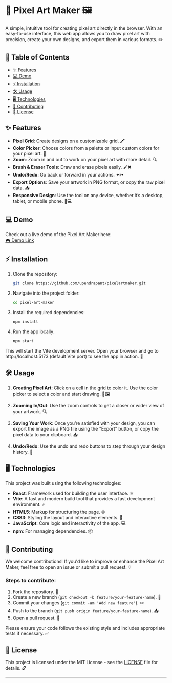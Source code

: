 # 🎨 Pixel Art Maker 🖼️

A simple, intuitive tool for creating pixel art directly in the browser. With an easy-to-use interface, this web app allows you to draw pixel art with precision, create your own designs, and export them in various formats. ✏️

## 📑 Table of Contents
- [✨ Features](#-features)
- [💻 Demo](#-demo)
- [⚡ Installation](#-installation)
- [🛠️ Usage](#-usage)
- [🖥️ Technologies](#-technologies)
- [🤝 Contributing](#-contributing)
- [📜 License](#-license)

## ✨ Features
- **Pixel Grid**: Create designs on a customizable grid. 🖍️
- **Color Picker**: Choose colors from a palette or input custom colors for your pixel art. 🎨
- **Zoom**: Zoom in and out to work on your pixel art with more detail. 🔍
- **Brush & Eraser Tools**: Draw and erase pixels easily. 🖌️❌
- **Undo/Redo**: Go back or forward in your actions. ⏪⏩
- **Export Options**: Save your artwork in PNG format, or copy the raw pixel data. 📥
- **Responsive Design**: Use the tool on any device, whether it’s a desktop, tablet, or mobile phone. 📱💻

## 💻 Demo
Check out a live demo of the Pixel Art Maker here:  
[🎮 Demo Link](https://pixelart-maker-nepal.web.app/)

## ⚡ Installation

1. Clone the repository:
   ```bash
   git clone https://github.com/upendrapant/pixelartmaker.git
   ```

2. Navigate into the project folder:
   ```bash
   cd pixel-art-maker
   ```

3. Install the required dependencies:
   ```bash
   npm install
   ```

4. Run the app locally:
   ```bash
   npm start
   ```

This will start the Vite development server. Open your browser and go to http://localhost:5173 (default Vite port) to see the app in action. 🚀

## 🛠️ Usage

1. **Creating Pixel Art**: Click on a cell in the grid to color it. Use the color picker to select a color and start drawing. 🎨🖼️
   
2. **Zooming In/Out**: Use the zoom controls to get a closer or wider view of your artwork. 🔍

3. **Saving Your Work**: Once you’re satisfied with your design, you can export the image as a PNG file using the "Export" button, or copy the pixel data to your clipboard. 📥

4. **Undo/Redo**: Use the undo and redo buttons to step through your design history. 🔄

## 🖥️ Technologies

This project was built using the following technologies:

- **React**: Framework used for building the user interface. ⚛️
- **Vite**: A fast and modern build tool that provides a fast development environment. ⚡
- **HTML5**: Markup for structuring the page. 🌐
- **CSS3**: Styling the layout and interactive elements. 🎨
- **JavaScript**: Core logic and interactivity of the app. 💻
- **npm**: For managing dependencies. 📦

## 🤝 Contributing

We welcome contributions! If you'd like to improve or enhance the Pixel Art Maker, feel free to open an issue or submit a pull request. 💡

### Steps to contribute:
1. Fork the repository. 🍴
2. Create a new branch (`git checkout -b feature/your-feature-name`). 🌿
3. Commit your changes (`git commit -am 'Add new feature'`). ✏️
4. Push to the branch (`git push origin feature/your-feature-name`). 📤
5. Open a pull request. 🔀

Please ensure your code follows the existing style and includes appropriate tests if necessary. ✅

## 📜 License

This project is licensed under the MIT License - see the [LICENSE](LICENSE) file for details. 🔓

---
